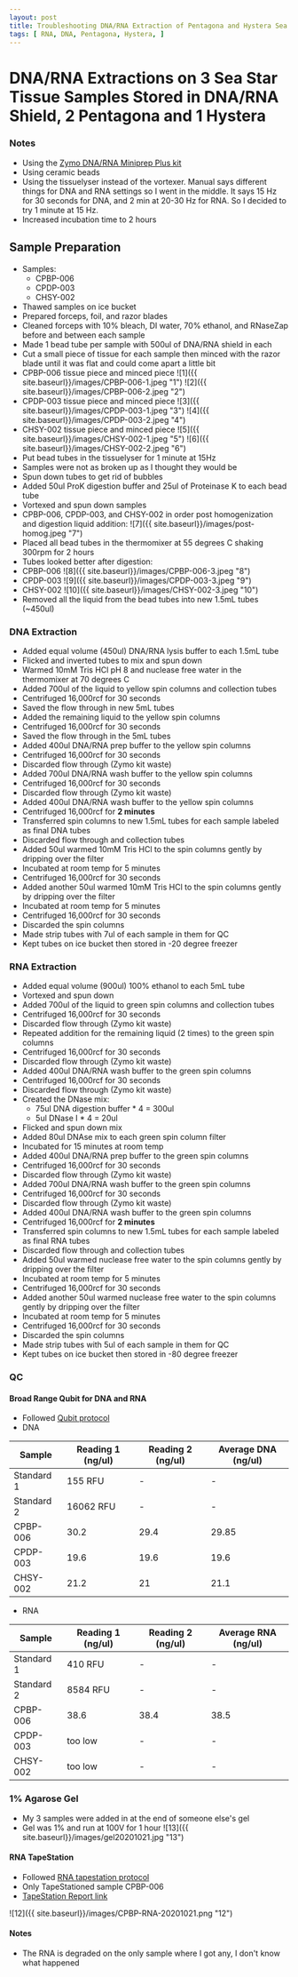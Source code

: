 ```yaml
---
layout: post
title: Troubleshooting DNA/RNA Extraction of Pentagona and Hystera Sea Stars 2
tags: [ RNA, DNA, Pentagona, Hystera, ]
---
```



# DNA/RNA Extractions on 3 Sea Star Tissue Samples Stored in DNA/RNA Shield, 2 Pentagona and 1 Hystera

### Notes

- Using the [Zymo DNA/RNA Miniprep Plus kit](https://www.zymoresearch.com/collections/quick-dna-rna-kits/products/quick-dna-rna-miniprep-plus-kit)
- Using ceramic beads
- Using the tissuelyser instead of the vortexer. Manual says different things for DNA and RNA settings so I went in the middle. It says 15 Hz for 30 seconds for DNA, and 2 min at 20-30 Hz for RNA. So I decided to try 1 minute at 15 Hz.
- Increased incubation time to 2 hours

## Sample Preparation

- Samples:
  - CPBP-006
  - CPDP-003
  - CHSY-002
- Thawed samples on ice bucket
- Prepared forceps, foil, and razor blades
- Cleaned forceps with 10% bleach, DI water, 70% ethanol, and RNaseZap before and between each sample
- Made 1 bead tube per sample with 500ul of DNA/RNA shield in each
- Cut a small piece of tissue for each sample then minced with the razor blade until it was flat and could come apart a little bit
- CPBP-006 tissue piece and minced piece
![1]({{ site.baseurl}}/images/CPBP-006-1.jpeg "1")
![2]({{ site.baseurl}}/images/CPBP-006-2.jpeg "2")
- CPDP-003 tissue piece and minced piece
![3]({{ site.baseurl}}/images/CPDP-003-1.jpeg "3")
![4]({{ site.baseurl}}/images/CPDP-003-2.jpeg "4")
- CHSY-002 tissue piece and minced piece
![5]({{ site.baseurl}}/images/CHSY-002-1.jpeg "5")
![6]({{ site.baseurl}}/images/CHSY-002-2.jpeg "6")
- Put bead tubes in the tissuelyser for 1 minute at 15Hz
- Samples were not as broken up as I thought they would be
- Spun down tubes to get rid of bubbles
- Added 50ul ProK digestion buffer and 25ul of Proteinase K to each bead tube
- Vortexed and spun down samples
- CPBP-006, CPDP-003, and CHSY-002 in order post homogenization and digestion liquid addition:
![7]({{ site.baseurl}}/images/post-homog.jpeg "7")
- Placed all bead tubes in the thermomixer at 55 degrees C shaking 300rpm for 2 hours
- Tubes looked better after digestion:
- CPBP-006
![8]({{ site.baseurl}}/images/CPBP-006-3.jpeg "8")
- CPDP-003
![9]({{ site.baseurl}}/images/CPDP-003-3.jpeg "9")
- CHSY-002
![10]({{ site.baseurl}}/images/CHSY-002-3.jpeg "10")
- Removed all the liquid from the bead tubes into new 1.5mL tubes (~450ul)

### DNA Extraction

- Added equal volume (450ul) DNA/RNA lysis buffer to each 1.5mL tube
- Flicked and inverted tubes to mix and spun down
- Warmed 10mM Tris HCl pH 8 and nuclease free water in the thermomixer at 70 degrees C
- Added 700ul of the liquid to yellow spin columns and collection tubes
- Centrifuged 16,000rcf for 30 seconds
- Saved the flow through in new 5mL tubes
- Added the remaining liquid to the yellow spin columns
- Centrifuged 16,000rcf for 30 seconds
- Saved the flow through in the 5mL tubes
- Added 400ul DNA/RNA prep buffer to the yellow spin columns
- Centrifuged 16,000rcf for 30 seconds
- Discarded flow through (Zymo kit waste)
- Added 700ul DNA/RNA wash buffer to the yellow spin columns
- Centrifuged 16,000rcf for 30 seconds
- Discarded flow through (Zymo kit waste)
- Added 400ul DNA/RNA wash buffer to the yellow spin columns
- Centrifuged 16,000rcf for **2 minutes**
- Transferred spin columns to new 1.5mL tubes for each sample labeled as final DNA tubes
- Discarded flow through and collection tubes
- Added 50ul warmed 10mM Tris HCl to the spin columns gently by dripping over the filter
- Incubated at room temp for 5 minutes
- Centrifuged 16,000rcf for 30 seconds
- Added another 50ul warmed 10mM Tris HCl to the spin columns gently by dripping over the filter
- Incubated at room temp for 5 minutes
- Centrifuged 16,000rcf for 30 seconds
- Discarded the spin columns
- Made strip tubes with 7ul of each sample in them for QC
- Kept tubes on ice bucket then stored in -20 degree freezer

### RNA Extraction

- Added equal volume (900ul) 100% ethanol to each 5mL tube
- Vortexed and spun down
- Added 700ul of the liquid to green spin columns and collection tubes
- Centrifuged 16,000rcf for 30 seconds
- Discarded flow through (Zymo kit waste)
- Repeated addition for the remaining liquid (2 times) to the green spin columns
- Centrifuged 16,000rcf for 30 seconds
- Discarded flow through (Zymo kit waste)
-  Added 400ul DNA/RNA wash buffer to the green spin columns
- Centrifuged 16,000rcf for 30 seconds
- Discarded flow through (Zymo kit waste)
- Created the DNase mix:
  - 75ul DNA digestion buffer * 4 = 300ul
  - 5ul DNase I * 4 = 20ul
- Flicked and spun down mix
- Added 80ul DNAse mix to each green spin column filter
- Incubated for 15 minutes at room temp
- Added 400ul DNA/RNA prep buffer to the green spin columns
- Centrifuged 16,000rcf for 30 seconds
- Discarded flow through (Zymo kit waste)
- Added 700ul DNA/RNA wash buffer to the green spin columns
- Centrifuged 16,000rcf for 30 seconds
- Discarded flow through (Zymo kit waste)
- Added 400ul DNA/RNA wash buffer to the green spin columns
- Centrifuged 16,000rcf for **2 minutes**
- Transferred spin columns to new 1.5mL tubes for each sample labeled as final RNA tubes
- Discarded flow through and collection tubes
- Added 50ul warmed nuclease free water to the spin columns gently by dripping over the filter
- Incubated at room temp for 5 minutes
- Centrifuged 16,000rcf for 30 seconds
- Added another 50ul warmed nuclease free water to the spin columns gently by dripping over the filter
- Incubated at room temp for 5 minutes
- Centrifuged 16,000rcf for 30 seconds
- Discarded the spin columns
- Made strip tubes with 5ul of each sample in them for QC
- Kept tubes on ice bucket then stored in -80 degree freezer

### QC

#### Broad Range Qubit for DNA and RNA

- Followed [Qubit protocol](https://github.com/meschedl/PPP-Lab-Resources/blob/master/Protocols/Qubit-Assay-Protocol.md)
- DNA

|Sample|Reading 1 (ng/ul)|Reading 2 (ng/ul)|Average DNA (ng/ul)|
|---|---|---|---|
|Standard 1|155 RFU|-|-|
|Standard 2|16062 RFU|-|-|
|CPBP-006|30.2|29.4|29.85|
|CPDP-003|19.6|19.6|19.6|
|CHSY-002|21.2|21|21.1|

- RNA

|Sample|Reading 1 (ng/ul)|Reading 2 (ng/ul)|Average RNA (ng/ul)|
|---|---|---|---|
|Standard 1|410 RFU|-|-|
|Standard 2|8584 RFU|-|-|
|CPBP-006|38.6|38.4|38.5|
|CPDP-003|too low|-|-|
|CHSY-002|too low|-|-|


### 1% Agarose Gel

- My 3 samples were added in at the end of someone else's gel
- Gel was 1% and run at 100V for 1 hour
![13]({{ site.baseurl}}/images/gel20201021.jpg "13")

#### RNA TapeStation

- Followed [RNA tapestation protocol](https://meschedl.github.io/MESPutnam_Open_Lab_Notebook/RNA-TapeStation-Protocol/)
- Only TapeStationed sample CPBP-006
- [TapeStation Report link](https://github.com/meschedl/MES_Puritz_Lab_Notebook/blob/master/tapetstations/2020-10-21%20-%2014.25.03.pdf)

![12]({{ site.baseurl}}/images/CPBP-RNA-20201021.png "12")

#### Notes

- The RNA is degraded on the only sample where I got any, I don't know what happened
